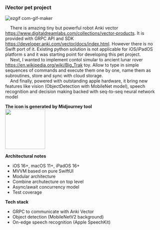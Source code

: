 ### iVector pet project

![ezgif com-gif-maker](https://user-images.githubusercontent.com/2974831/195777176-73c8b445-f489-444c-83d3-90e5d3699608.gif)

    There is amazing tiny but powerful robot Anki vector https://www.digitaldreamlabs.com/collections/vector-products. It is provided with GRPC API and SDK https://developer.anki.com/vector/docs/index.html. However there is no Swift port of it. Existing python solution is not applicable for iOS/iPadOS platform s and it was starting point for developing this pet project. <br />
    Next, I wanted to implement contol simular to ancient lunar rover https://en.wikipedia.org/wiki/Big_Trak toy. Allow to type in simple sequences of commands and execute them one by one, name them as subroutines, store and sync with cloud storage. <br />
    And finally, powered with outstanding apple hardware, it bring new features like vision (ObjectDetection with MobileNet model), speech recognition and decision making backed with seq-to-seq neural network model <br />
    
**The icon is generated by Midjourney tool** <br />
<img src="https://user-images.githubusercontent.com/2974831/197361470-7e30e424-780e-4ef9-bc19-1a1f94853cc0.png" width="128" height="128" />

**Architectural notes**
- iOS 16+, macOS 11+, iPadOS 16+
- MVVM based on pure SwiftUI
- Modular architecture
- Combine archutecture on top level
- Async/await concurrency model 
- Test coverage

**Tech stack**
- GRPC to communicate with Anki Vector 
- Object detection (MobileNetV2 background)
- On-edge speech recognition (Apple SpeechKit)
